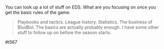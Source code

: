 You can look up a lot of stuff on EDS. What are you focusing on once you get the basic rules of the game.

> Playbooks and tactics.
> League history.
> Statistics.
> The business of BludBol.
> The basics are actually probably enough. I have some other stuff to follow up on before the season starts.

#t567 